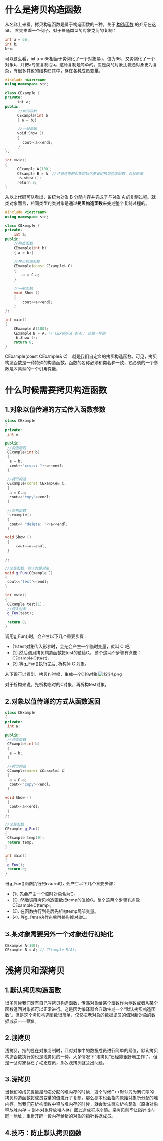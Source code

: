 # 什么是拷贝构造函数
从名称上来看，拷贝构造函数是属于构造函数的一种。关于
[构造函数](https://github.com/Stefancharles/Note/blob/master/C%2B%2B%E6%9E%84%E9%80%A0%E5%87%BD%E6%95%B0.md)
的介绍在这里。
首先来看一个例子，对于普通类型的对象之间的复制：
```c++
int a = 66;
int b;
b=a;
```
可以这么看，int a = 66相当于实例化了一个对象是a，值为66，又实例化了一个对象b，并把a的值复制给b。这种复制是简单的。但是类的对象比普通对象更为复杂，有很多其他的结构在其中，存在各种成员变量。
```c++
#include <iostream>
using namespace std;

class CExample {
private:
    　int a;
public:
      //构造函数
    　CExample(int b)
    　{ a = b;}

      //一般函数
    　void Show ()
    　{
        cout<<a<<endl;
      }
};

int main()
{
    　CExample A(100);
    　CExample B = A; //注意这里的对象初始化要调用拷贝构造函数，而非赋值
    　 B.Show ();
    　return 0;
}
```
从以上代码可以看出，系统为对象 B 分配内存并完成了与对象 A 的复制过程。就类对象而言，相同类型的类对象是通过**拷贝构造函数**来完成整个复制过程的。
```c++
#include <iostream>
using namespace std;

class CExample {
private:
    int a;
public:
    //构造函数
    CExample(int b)
    { a = b;}
    
    //拷贝构造函数
    CExample(const CExample& C)
    {
        a = C.a;
    }

    //一般函数
    void Show ()
    {
        cout<<a<<endl;
    }
};

int main()
{
    CExample A(100);
    CExample B = A; // CExample B(A); 也是一样的
     B.Show ();
    return 0;
} 
```
CExample(const CExample& C)　就是我们自定义的拷贝构造函数。可见，拷贝构造函数是一种特殊的构造函数，函数的名称必须和类名称一致，它必须的一个参数是本类型的一个引用变量。

# 什么时候需要拷贝构造函数
## 1.对象以值传递的方式传入函数参数
```c++
class CExample 
{
private:
 int a;

public:
 //构造函数
 CExample(int b)
 { 
  a = b;
  cout<<"creat: "<<a<<endl;
 }

 //拷贝构造
 CExample(const CExample& C)
 {
  a = C.a;
  cout<<"copy"<<endl;
 }
 
 //析构函数
 ~CExample()
 {
  cout<< "delete: "<<a<<endl;
 }

void Show ()
 { 
     cout<<a<<endl;
 }

};

//全局函数，传入的是对象
void g_Fun(CExample C)
{
 cout<<"test"<<endl;
}

int main()
{
 CExample test(1);
 //传入对象
 g_Fun(test);

 return 0;
}
```
调用g_Fun()时，会产生以下几个重要步骤：
* (1).test对象传入形参时，会先会产生一个临时变量，就叫 C 吧。
* (2).然后调用拷贝构造函数把test的值给C。 整个这两个步骤有点像：CExample C(test);
* (3).等g_Fun()执行完后, 析构掉 C 对象。

从下图可以看到，拷贝的时候，生成一个C的对象
![1234.png](https://i.loli.net/2019/08/04/awXDScWJbsn561q.png)

对于析构来说，先析构临时的C对象，再析构test对象。

## 2.对象以值传递的方式从函数返回
```c++
class CExample 
{
private:
 int a;

public:
 //构造函数
 CExample(int b)
 { 
  a = b;
 }

 //拷贝构造
 CExample(const CExample& C)
 {
  a = C.a;
  cout<<"copy"<<endl;
 }

void Show ()
 {
  cout<<a<<endl;
 }
};

//全局函数
CExample g_Fun()
{
 CExample temp(0);
 return temp;
}

int main()
{
 g_Fun();
 return 0;
}
```
当g_Fun()函数执行到return时，会产生以下几个重要步骤：
* (1). 先会产生一个临时对象名为C。
* (2). 然后调用拷贝构造函数把temp的值给C。整个这两个步骤有点像：CExample C(temp);
* (3). 在函数执行到最后先析构temp局部变量。
* (4). 等g_Fun()执行完后再析构掉对象C。

## 3.某对象需要另外一个对象进行初始化
```c++
CExample A(100);
CExample B = A; // CExample B(A); 
```
# 浅拷贝和深拷贝
## 1.默认拷贝构造函数
很多时候我们没有自己写拷贝构造函数，传递对象给某个函数作为参数或者从某个函数返回对象都可以正常进行。这是因为编译器会自动生成一个“默认拷贝构造函数”。但是这个拷贝构造函数很简单，仅仅把老对象的数据成员的值对新对象的数据成员一一赋值。

## 2.浅拷贝
浅拷贝，指的是在对象复制时，只对对象中的数据成员进行简单的赋值，默认拷贝构造函数执行的也是浅拷贝的一种。大多情况下“浅拷贝”已经能很好地工作了，但是一旦对象存在了动态成员，那么浅拷贝就会出问题。

## 3.深拷贝
当我们的成员变量是动态分配的堆内存的时候，这个时候C++默认的为我们写的拷贝构造函数把成员变量的值进行了复制，那么副本也会指向原始对象所分配的堆内存，当我们在析构函数中释放堆内存的时候，就会发生两次析构现象（原始对象释放堆内存 + 副本对象释放堆内存）因此造成程序崩溃。深拷贝则不让指针指向同一地址，重新开辟一段内存给新的对象的指针数据成员。

## 4.技巧：防止默认拷贝函数